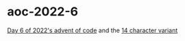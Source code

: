 # aoc-2022-6
[Day 6 of 2022's advent of code](https://adventofcode.com/2022/day/6) and the [14 character variant](https://www.youtube.com/watch?v=U16RnpV48KQ)

